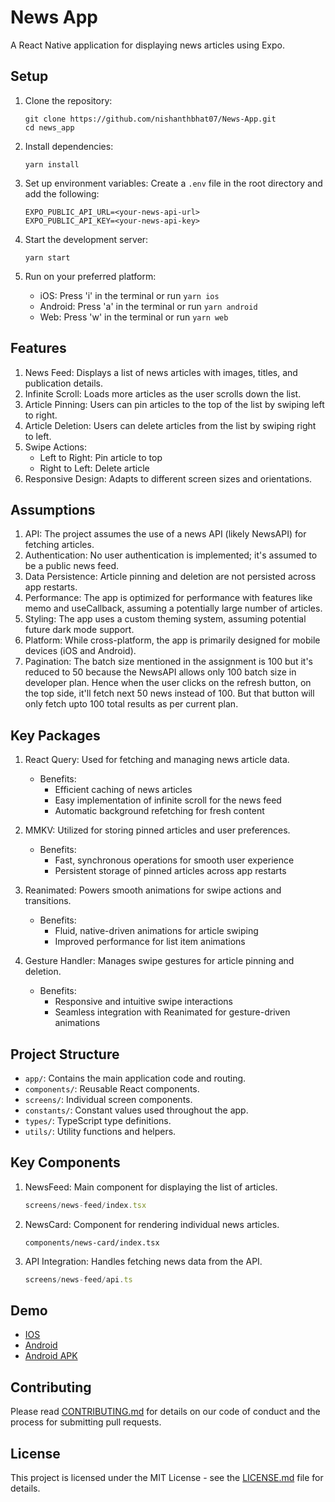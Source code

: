 # News App

A React Native application for displaying news articles using Expo.

## Setup

1. Clone the repository:
   ```
   git clone https://github.com/nishanthbhat07/News-App.git
   cd news_app
   ```

2. Install dependencies:
   ```
   yarn install
   ```

3. Set up environment variables:
   Create a `.env` file in the root directory and add the following:
   ```
   EXPO_PUBLIC_API_URL=<your-news-api-url>
   EXPO_PUBLIC_API_KEY=<your-news-api-key>
   ```

4. Start the development server:
   ```
   yarn start
   ```

5. Run on your preferred platform:
   - iOS: Press 'i' in the terminal or run `yarn ios`
   - Android: Press 'a' in the terminal or run `yarn android`
   - Web: Press 'w' in the terminal or run `yarn web`

## Features

1. News Feed: Displays a list of news articles with images, titles, and publication details.
2. Infinite Scroll: Loads more articles as the user scrolls down the list.
3. Article Pinning: Users can pin articles to the top of the list by swiping left to right.
4. Article Deletion: Users can delete articles from the list by swiping right to left.
5. Swipe Actions:
   - Left to Right: Pin article to top
   - Right to Left: Delete article
6. Responsive Design: Adapts to different screen sizes and orientations.

## Assumptions

1. API: The project assumes the use of a news API (likely NewsAPI) for fetching articles.
2. Authentication: No user authentication is implemented; it's assumed to be a public news feed.
3. Data Persistence: Article pinning and deletion are not persisted across app restarts.
4. Performance: The app is optimized for performance with features like memo and useCallback, assuming a potentially large number of articles.
5. Styling: The app uses a custom theming system, assuming potential future dark mode support.
6. Platform: While cross-platform, the app is primarily designed for mobile devices (iOS and Android).
7. Pagination: The batch size mentioned in the assignment is 100 but it's reduced to 50 because the NewsAPI allows only 100 batch size in developer plan. Hence when the user clicks on the refresh button, on the top side, it'll fetch next 50 news instead of 100. But that button will only fetch upto 100 total results as per current plan.

## Key Packages

1. React Query: Used for fetching and managing news article data.
   - Benefits:
     - Efficient caching of news articles
     - Easy implementation of infinite scroll for the news feed
     - Automatic background refetching for fresh content

2. MMKV: Utilized for storing pinned articles and user preferences.
   - Benefits:
     - Fast, synchronous operations for smooth user experience
     - Persistent storage of pinned articles across app restarts

3. Reanimated: Powers smooth animations for swipe actions and transitions.
   - Benefits:
     - Fluid, native-driven animations for article swiping
     - Improved performance for list item animations

4. Gesture Handler: Manages swipe gestures for article pinning and deletion.
   - Benefits:
     - Responsive and intuitive swipe interactions
     - Seamless integration with Reanimated for gesture-driven animations

## Project Structure

- `app/`: Contains the main application code and routing.
- `components/`: Reusable React components.
- `screens/`: Individual screen components.
- `constants/`: Constant values used throughout the app.
- `types/`: TypeScript type definitions.
- `utils/`: Utility functions and helpers.

## Key Components

1. NewsFeed: Main component for displaying the list of articles.
   ```typescript
   screens/news-feed/index.tsx
   ```

2. NewsCard: Component for rendering individual news articles.
   ```typescript:
   components/news-card/index.tsx
   ```

3. API Integration: Handles fetching news data from the API.
   ```typescript
   screens/news-feed/api.ts
   ```

## Demo
- [IOS](https://drive.google.com/file/d/1JmfuxBjMdwM13V9BqZAXe7VePhVUNVv5/view?usp=sharing)
- [Android](https://drive.google.com/file/d/12krY_EUyPjF5H75mjnI0T2DqfLRPULC7/view?usp=sharing)
- [Android APK](https://drive.google.com/file/d/13AALL_0SV4gqjgTQ-vnXEWaLVG_wfE_0/view?usp=sharing)


## Contributing

Please read [CONTRIBUTING.md](CONTRIBUTING.md) for details on our code of conduct and the process for submitting pull requests.

## License

This project is licensed under the MIT License - see the [LICENSE.md](LICENSE.md) file for details.
